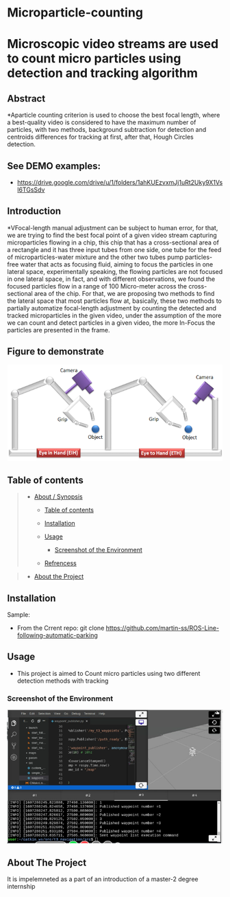 
# Microparticle-counting

# Microscopic video streams are used to count micro particles using detection and tracking algorithm

## Abstract

*Aparticle counting criterion is used to choose the
best focal length, where a best-quality video is considered to
have the maximum number of particles, with two methods,
background subtraction for detection and centroids differences
for tracking at first, after that, Hough Circles detection.


## See DEMO examples:

* <https://drive.google.com/drive/u/1/folders/1ahKUEzvxmJj1uRt2Uky9X1Vsl6TGsSdv>

## Introduction

*VFocal-length manual adjustment can be subject to human
error, for that, we are trying to find the best focal point of a
given video stream capturing microparticles flowing in a
chip, this chip that has a cross-sectional area of a rectangle
and it has three input tubes from one side, one tube for the
feed of microparticles-water mixture and the other two tubes
pump particles-free water that acts as focusing fluid, aiming
to focus the particles in one lateral space, experimentally
speaking, the flowing particles are not focused in one lateral
space, in fact, and with different observations, we found the
focused particles flow in a range of 100 Micro-meter across
the cross-sectional area of the chip. For that, we are
proposing two methods to find the lateral space that most
particles flow at, basically, these two methods to partially
automatize focal-length adjustment by counting the detected
and tracked microparticles in the given video, under the
assumption of the more we can count and detect particles in a
given video, the more In-Focus the particles are presented in
the frame.

## Figure to demonstrate
![alt text](https://github.com/martin-ss/ROS-Line-following-automatic-parking/blob/main/Robot-Arm-Visual-Servoing-Methodology.ppm?raw=true)


  

## Table of contents




> * [About / Synopsis](#Abstract)
>   * [Table of contents](#table-of-contents)
>   * [Installation](#installation)
>   * [Usage](#usage)
>     * [Screenshot of the Environment](#screenshot-of-the-Environment)
>     
>     
>   * [Refrencess](#Refrencess)


>   * [About the Project](#)


## Installation

Sample:

* From the Crrent repo: git clone  https://github.com/martin-ss/ROS-Line-following-automatic-parking


## Usage

* This project is aimed to Count micro particles using two different detection methods with tracking
### Screenshot of the Environment

![alt text](https://github.com/martin-ss/ROS_TurtleBot3/blob/main/ros2.png?raw=true)






## About The Project
It is impelemneted as a part of an introduction of a master-2 degree internship
